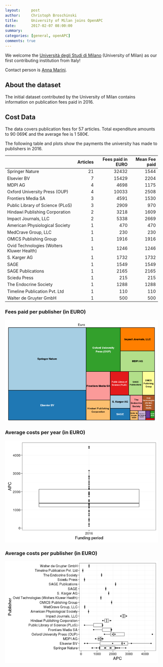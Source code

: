 ```yaml
---
layout:     post
author:     Christoph Broschinski
title:      University of Milan joins OpenAPC
date:       2017-02-07 08:00:00
summary:    
categories: [general, openAPC]
comments: true
---
```





We welcome the [Università degli Studi di Milano](http://www.unimi.it/ENG/) (University of Milan) as our first contributing institution from Italy!

Contact person is [Anna Marini](mailto:anna.marini@unimi.it).

## About the dataset

The initial dataset contributed by the University of Milan contains information on publication fees paid in 2016. 

## Cost Data



The data covers publication fees for 57 articles. Total expenditure amounts to 90 069€ and the average fee is 1 580€.

The following table and plots show the payments the university has made to publishers in 2016.


|                                          | Articles| Fees paid in EURO| Mean Fee paid|
|:-----------------------------------------|--------:|-----------------:|-------------:|
|Springer Nature                           |       21|             32432|          1544|
|Elsevier BV                               |        7|             15429|          2204|
|MDPI AG                                   |        4|              4698|          1175|
|Oxford University Press (OUP)             |        4|             10033|          2508|
|Frontiers Media SA                        |        3|              4591|          1530|
|Public Library of Science (PLoS)          |        3|              2909|           970|
|Hindawi Publishing Corporation            |        2|              3218|          1609|
|Impact Journals, LLC                      |        2|              5338|          2669|
|American Physiological Society            |        1|               470|           470|
|MedCrave Group, LLC                       |        1|               230|           230|
|OMICS Publishing Group                    |        1|              1916|          1916|
|Ovid Technologies (Wolters Kluwer Health) |        1|              1246|          1246|
|S. Karger AG                              |        1|              1732|          1732|
|SAGE                                      |        1|              1549|          1549|
|SAGE Publications                         |        1|              2165|          2165|
|Sciedu Press                              |        1|               215|           215|
|The Endocrine Society                     |        1|              1288|          1288|
|Timeline Publication Pvt. Ltd             |        1|               110|           110|
|Walter de Gruyter GmbH                    |        1|               500|           500|

### Fees paid per publisher (in EURO)

![plot of chunk tree_milano_2017_02_07_full](/figure/tree_milano_2017_02_07_full-1.png)

###  Average costs per year (in EURO)

![plot of chunk box_milano_2017_02_07_year_full](/figure/box_milano_2017_02_07_year_full-1.png)

###  Average costs per publisher (in EURO)

![plot of chunk box_milano_2017_02_07_publisher_full](/figure/box_milano_2017_02_07_publisher_full-1.png)
